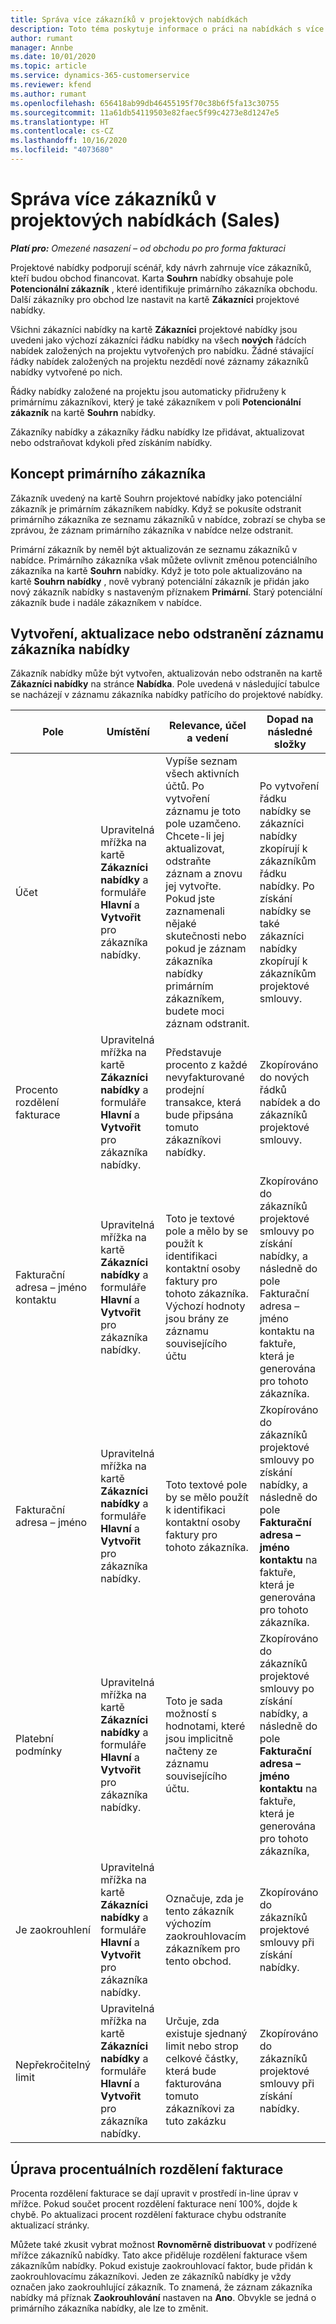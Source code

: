 ```yaml
---
title: Správa více zákazníků v projektových nabídkách
description: Toto téma poskytuje informace o práci na nabídkách s více zákazníky, kteří budou financovat projekt. (Sales)
author: rumant
manager: Annbe
ms.date: 10/01/2020
ms.topic: article
ms.service: dynamics-365-customerservice
ms.reviewer: kfend
ms.author: rumant
ms.openlocfilehash: 656418ab99db46455195f70c38b6f5fa13c30755
ms.sourcegitcommit: 11a61db54119503e82faec5f99c4273e8d1247e5
ms.translationtype: HT
ms.contentlocale: cs-CZ
ms.lasthandoff: 10/16/2020
ms.locfileid: "4073680"
---
```

# <a name="managing-multiple-customers-on-project-quotes-sales"></a>Správa více zákazníků v projektových nabídkách (Sales)

_**Platí pro:** Omezené nasazení – od obchodu po pro forma fakturaci_

Projektové nabídky podporují scénář, kdy návrh zahrnuje více zákazníků, kteří budou obchod financovat. Karta **Souhrn** nabídky obsahuje pole **Potencionální zákazník** , které identifikuje primárního zákazníka obchodu. Další zákazníky pro obchod lze nastavit na kartě **Zákazníci** projektové nabídky.

Všichni zákazníci nabídky na kartě **Zákazníci** projektové nabídky jsou uvedeni jako výchozí zákazníci řádku nabídky na všech **nových** řádcích nabídek založených na projektu vytvořených pro nabídku. Žádné stávající řádky nabídek založených na projektu nezdědí nové záznamy zákazníků nabídky vytvořené po nich.

Řádky nabídky založené na projektu jsou automaticky přidruženy k primárnímu zákazníkovi, který je také zákazníkem v poli **Potencionální zákazník** na kartě **Souhrn** nabídky.

Zákazníky nabídky a zákazníky řádku nabídky lze přidávat, aktualizovat nebo odstraňovat kdykoli před získáním nabídky.

## <a name="concept-of-a-primary-customer"></a>Koncept primárního zákazníka

Zákazník uvedený na kartě Souhrn projektové nabídky jako potenciální zákazník je primárním zákazníkem nabídky. Když se pokusíte odstranit primárního zákazníka ze seznamu zákazníků v nabídce, zobrazí se chyba se zprávou, že záznam primárního zákazníka v nabídce nelze odstranit.

Primární zákazník by neměl být aktualizován ze seznamu zákazníků v nabídce. Primárního zákazníka však můžete ovlivnit změnou potenciálního zákazníka na kartě **Souhrn** nabídky. Když je toto pole aktualizováno na kartě **Souhrn nabídky** , nově vybraný potenciální zákazník je přidán jako nový zákazník nabídky s nastaveným příznakem **Primární**. Starý potenciální zákazník bude i nadále zákazníkem v nabídce.

## <a name="create-update-or-delete-a-quote-customer-record"></a>Vytvoření, aktualizace nebo odstranění záznamu zákazníka nabídky

Zákazník nabídky může být vytvořen, aktualizován nebo odstraněn na kartě **Zákazníci nabídky** na stránce **Nabídka**. Pole uvedená v následující tabulce se nacházejí v záznamu zákazníka nabídky patřícího do projektové nabídky.

| **Pole** | **Umístění** | **Relevance, účel a vedení** | **Dopad na následné složky** |
| --- | --- | --- | --- |
| Účet | Upravitelná mřížka na kartě **Zákazníci nabídky** a formuláře **Hlavní** a **Vytvořit** pro zákazníka nabídky. | Vypíše seznam všech aktivních účtů. Po vytvoření záznamu je toto pole uzamčeno. Chcete-li jej aktualizovat, odstraňte záznam a znovu jej vytvořte. Pokud jste zaznamenali nějaké skutečnosti nebo pokud je záznam zákazníka nabídky primárním zákazníkem, budete moci záznam odstranit. | Po vytvoření řádku nabídky se zákazníci nabídky zkopírují k zákazníkům řádku nabídky. Po získání nabídky se také zákazníci nabídky zkopírují k zákazníkům projektové smlouvy. |
| Procento rozdělení fakturace | Upravitelná mřížka na kartě **Zákazníci nabídky** a formuláře **Hlavní** a **Vytvořit** pro zákazníka nabídky. | Představuje procento z každé nevyfakturované prodejní transakce, která bude připsána tomuto zákazníkovi nabídky. | Zkopírováno do nových řádků nabídek a do zákazníků projektové smlouvy. |
| Fakturační adresa – jméno kontaktu | Upravitelná mřížka na kartě **Zákazníci nabídky** a formuláře **Hlavní** a **Vytvořit** pro zákazníka nabídky. | Toto je textové pole a mělo by se použít k identifikaci kontaktní osoby faktury pro tohoto zákazníka. Výchozí hodnoty jsou brány ze záznamu souvisejícího účtu | Zkopírováno do zákazníků projektové smlouvy po získání nabídky, a následně do pole Fakturační adresa – jméno kontaktu na faktuře, která je generována pro tohoto zákazníka. |
| Fakturační adresa – jméno | Upravitelná mřížka na kartě **Zákazníci nabídky** a formuláře **Hlavní** a **Vytvořit** pro zákazníka nabídky. | Toto textové pole by se mělo použít k identifikaci kontaktní osoby faktury pro tohoto zákazníka. | Zkopírováno do zákazníků projektové smlouvy po získání nabídky, a následně do pole **Fakturační adresa – jméno kontaktu** na faktuře, která je generována pro tohoto zákazníka. |
| Platební podmínky | Upravitelná mřížka na kartě **Zákazníci nabídky** a formuláře **Hlavní** a **Vytvořit** pro zákazníka nabídky. | Toto je sada možností s hodnotami, které jsou implicitně načteny ze záznamu souvisejícího účtu. | Zkopírováno do zákazníků projektové smlouvy po získání nabídky, a následně do pole **Fakturační adresa – jméno kontaktu** na faktuře, která je generována pro tohoto zákazníka, |
| Je zaokrouhlení | Upravitelná mřížka na kartě **Zákazníci nabídky** a formuláře **Hlavní** a **Vytvořit** pro zákazníka nabídky. | Označuje, zda je tento zákazník výchozím zaokrouhlovacím zákazníkem pro tento obchod. | Zkopírováno do zákazníků projektové smlouvy při získání nabídky. |
| Nepřekročitelný limit | Upravitelná mřížka na kartě **Zákazníci nabídky** a formuláře **Hlavní** a **Vytvořit** pro zákazníka nabídky. | Určuje, zda existuje sjednaný limit nebo strop celkové částky, která bude fakturována tomuto zákazníkovi za tuto zakázku | Zkopírováno do zákazníků projektové smlouvy při získání nabídky. |

## <a name="editing-billing-split-percentages"></a>Úprava procentuálních rozdělení fakturace

Procenta rozdělení fakturace se dají upravit v prostředí in-line úprav v mřížce. Pokud součet procent rozdělení fakturace není 100%, dojde k chybě. Po aktualizaci procent rozdělení fakturace chybu odstraníte aktualizací stránky.

Můžete také zkusit vybrat možnost **Rovnoměrně distribuovat** v podřízené mřížce zákazníků nabídky. Tato akce přiděluje rozdělení fakturace všem zákazníkům nabídky. Pokud existuje zaokrouhlovací faktor, bude přidán k zaokrouhlovacímu zákazníkovi. Jeden ze zákazníků nabídky je vždy označen jako zaokrouhlující zákazník. To znamená, že záznam zákazníka nabídky má příznak **Zaokrouhlování** nastaven na **Ano**. Obvykle se jedná o primárního zákazníka nabídky, ale lze to změnit.

